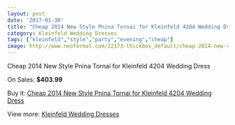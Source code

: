 ```yaml
---
layout: post
date: '2017-01-30'
title: "Cheap 2014 New Style Pnina Tornai for Kleinfeld 4204 Wedding Dress"
category: Kleinfeld Wedding Dresses
tags: ["kleinfeld","style","party","evening","cheap"]
image: http://www.neoformal.com/22173-thickbox_default/cheap-2014-new-style-pnina-tornai-for-kleinfeld-4204-wedding-dress.jpg
---
```

Cheap 2014 New Style Pnina Tornai for Kleinfeld 4204 Wedding Dress

On Sales: **$403.99**
<a href="https://www.neoformal.com/en/kleinfeld-wedding-dresses-2014/7287-cheap-2014-new-style-pnina-tornai-for-kleinfeld-4204-wedding-dress.html"><amp-img layout="responsive" width="600" height="600" src="//www.neoformal.com/22173-thickbox_default/cheap-2014-new-style-pnina-tornai-for-kleinfeld-4204-wedding-dress.jpg" alt="Cheap 2014 New Style Pnina Tornai for Kleinfeld 4204 Wedding Dress 0" /></a>

Buy it: [Cheap 2014 New Style Pnina Tornai for Kleinfeld 4204 Wedding Dress](https://www.neoformal.com/en/kleinfeld-wedding-dresses-2014/7287-cheap-2014-new-style-pnina-tornai-for-kleinfeld-4204-wedding-dress.html "Cheap 2014 New Style Pnina Tornai for Kleinfeld 4204 Wedding Dress")

View more: [Kleinfeld Wedding Dresses](https://www.neoformal.com/en/116-kleinfeld-wedding-dresses-2014 "Kleinfeld Wedding Dresses")